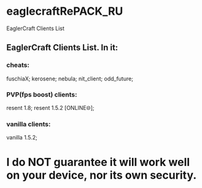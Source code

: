 # eaglecraftRePACK_RU
EaglerCraft Clients List
## EaglerCraft Clients List. In it:
### cheats:
fuschiaX;
kerosene;
nebula;
nit_client;
odd_future;
### PVP(fps boost) clients:
resent 1.8;
resent 1.5.2 [ONLINE:globe_with_meridians:];
### vanilla clients:
vanilla 1.5.2;
# I do NOT guarantee it will work well on your device, nor its own security.
